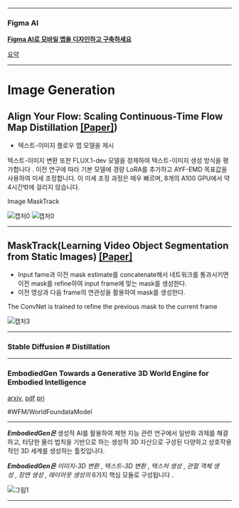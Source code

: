 
---
### Figma AI

**[Figma AI로 모바일 앱을 디자인하고 구축하세요](https://app.therundown.ai/guides/design-and-build-a-mobile-app-with-figma-ai?utm_source=www.therundown.ai&utm_medium=referral&utm_campaign=ai-gives-paralyzed-patients-robotic-control)**

[요약](https://www.therundown.ai/p/ai-gives-paralyzed-patients-robotic-control?_bhlid=4eaa234680798ad3bdb45514b5705f029891f88c)

---
# Image Generation
## Align Your Flow: Scaling Continuous-Time Flow Map Distillation [[Paper]]([https://arxiv.org/pdf/2506.14603.pdf]))
- 텍스트-이미지 플로우 맵 모델을 제시

텍스트-이미지 변환
또한 FLUX.1-dev 모델을 정제하여 텍스트-이미지 생성 방식을 평가합니다 . 이전 연구에 따라 기본 모델에 경량 LoRA를 추가하고 AYF-EMD 목표값을 사용하여 미세 조정합니다. 이 미세 조정 과정은 매우 빠르며, 8개의 A100 GPU에서 약 4시간밖에 걸리지 않습니다.


Image MaskTrack

![캡처0](https://user-images.githubusercontent.com/74402562/117539300-ffc07600-b044-11eb-93e6-e9163ff956a7.PNG)
![캡처0](https://medium.com/@beckham.arieon/ai-image-generator-free-a-bloggers-case-study-for-stunning-visuals-da76c9f30ede?source=rss------artificial_intelligence-5)


------------------------------------------
## MaskTrack(Learning Video Object Segmentation from Static Images) [[Paper]](https://arxiv.org/pdf/1612.02646.pdf)
- Input fame과 이전 mask estimate를 concatenate해서 네트워크를 통과시키면 이전 mask를 refine하여 input frame에 맞는 mask를 생성한다.
- 이전 영상과 다음 frame의 연관성을 활용하여 mask를 생성한다.

The ConvNet is trained to refine the previous mask to the current frame

![캡처3](https://user-images.githubusercontent.com/74402562/117539300-ffc07600-b044-11eb-93e6-e9163ff956a7.PNG)

---------------------------------------
### Stable Diffusion # Distillation 

---
### EmbodiedGen Towards a Generative 3D World Engine for Embodied Intelligence

[arxiv](https://arxiv.org/abs/2506.10600), [pdf](https://arxiv.org/pdf/2506.10600)
[prj](https://horizonrobotics.github.io/robot_lab/embodied_gen/index.html)

#WFM/WorldFoundataModel

---
**_EmbodiedGen은_** 생성적 AI를 활용하여 체현 지능 관련 연구에서 일반화 과제를 해결하고, 타당한 물리 법칙을 기반으로 하는 생성적 3D 자산으로 구성된 다양하고 상호작용적인 3D 세계를 생성하는 툴킷입니다. 

**_EmbodiedGen은_** _이미지-3D 변환_ , _텍스트-3D 변환_ , _텍스처 생성_ , _관절 객체 생성_ , _장면 생성_ , _레이아웃 생성의_ 6가지 핵심 모듈로 구성됩니다 .


![그림1](https://horizonrobotics.github.io/robot_lab/embodied_gen/static/images/overall_method.jpg)


---





